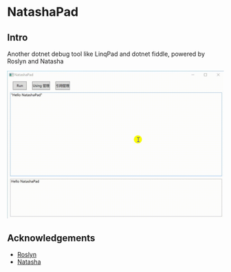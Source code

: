 # NatashaPad

## Intro

Another dotnet debug tool like LinqPad and dotnet fiddle, powered by Roslyn and Natasha

![Intro](./resources/NatashaPad-Intro.gif)

## Acknowledgements

- [Roslyn](https://github.com/dotnet/roslyn)
- [Natasha](https://github.com/dotnetcore/Natasha)
